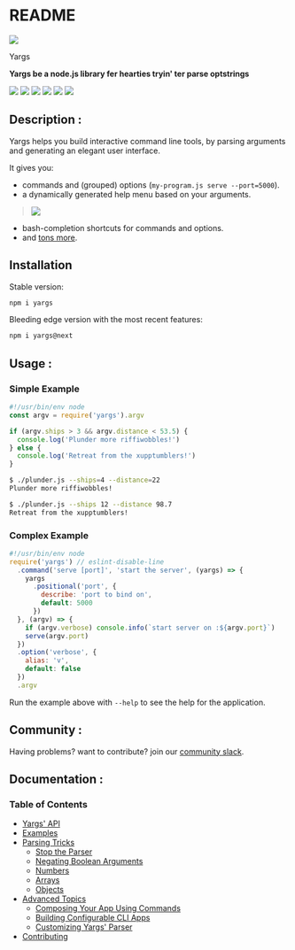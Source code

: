 # README

![](https://github.com/giulibar/Konect/tree/36adf0373135e1ba10f3740caa61d089557aa08e/yargs-logo.png)

 Yargs

 **Yargs be a node.js library fer hearties tryin' ter parse optstrings**   


[![](https://img.shields.io/travis/yargs/yargs/master.svg)](https://travis-ci.org/yargs/yargs) [![](https://img.shields.io/coveralls/yargs/yargs.svg)](https://coveralls.io/github/yargs/yargs) [![](https://img.shields.io/npm/v/yargs.svg)](https://www.npmjs.com/package/yargs) [![](https://img.shields.io/badge/code%20style-standard-brightgreen.svg)](http://standardjs.com/) [![](https://img.shields.io/badge/Conventional%20Commits-1.0.0-yellow.svg)](https://conventionalcommits.org/) [![](http://devtoolscommunity.herokuapp.com/badge.svg)](http://devtoolscommunity.herokuapp.com)

## Description :

Yargs helps you build interactive command line tools, by parsing arguments and generating an elegant user interface.

It gives you:

* commands and \(grouped\) options \(`my-program.js serve --port=5000`\).
* a dynamically generated help menu based on your arguments.

> ![](https://github.com/giulibar/Konect/tree/36adf0373135e1ba10f3740caa61d089557aa08e/screen.png)

* bash-completion shortcuts for commands and options.
* and [tons more](https://github.com/giulibar/Konect/tree/36adf0373135e1ba10f3740caa61d089557aa08e/docs/api.md).

## Installation

Stable version:

```bash
npm i yargs
```

Bleeding edge version with the most recent features:

```bash
npm i yargs@next
```

## Usage :

### Simple Example

```javascript
#!/usr/bin/env node
const argv = require('yargs').argv

if (argv.ships > 3 && argv.distance < 53.5) {
  console.log('Plunder more riffiwobbles!')
} else {
  console.log('Retreat from the xupptumblers!')
}
```

```bash
$ ./plunder.js --ships=4 --distance=22
Plunder more riffiwobbles!

$ ./plunder.js --ships 12 --distance 98.7
Retreat from the xupptumblers!
```

### Complex Example

```javascript
#!/usr/bin/env node
require('yargs') // eslint-disable-line
  .command('serve [port]', 'start the server', (yargs) => {
    yargs
      .positional('port', {
        describe: 'port to bind on',
        default: 5000
      })
  }, (argv) => {
    if (argv.verbose) console.info(`start server on :${argv.port}`)
    serve(argv.port)
  })
  .option('verbose', {
    alias: 'v',
    default: false
  })
  .argv
```

Run the example above with `--help` to see the help for the application.

## Community :

Having problems? want to contribute? join our [community slack](http://devtoolscommunity.herokuapp.com).

## Documentation :

### Table of Contents

* [Yargs' API](https://github.com/giulibar/Konect/tree/36adf0373135e1ba10f3740caa61d089557aa08e/docs/api.md)
* [Examples](https://github.com/giulibar/Konect/tree/36adf0373135e1ba10f3740caa61d089557aa08e/docs/examples.md)
* [Parsing Tricks](https://github.com/giulibar/Konect/tree/36adf0373135e1ba10f3740caa61d089557aa08e/docs/tricks.md)
  * [Stop the Parser](https://github.com/giulibar/Konect/tree/36adf0373135e1ba10f3740caa61d089557aa08e/docs/tricks.md#stop)
  * [Negating Boolean Arguments](https://github.com/giulibar/Konect/tree/36adf0373135e1ba10f3740caa61d089557aa08e/docs/tricks.md#negate)
  * [Numbers](https://github.com/giulibar/Konect/tree/36adf0373135e1ba10f3740caa61d089557aa08e/docs/tricks.md#numbers)
  * [Arrays](https://github.com/giulibar/Konect/tree/36adf0373135e1ba10f3740caa61d089557aa08e/docs/tricks.md#arrays)
  * [Objects](https://github.com/giulibar/Konect/tree/36adf0373135e1ba10f3740caa61d089557aa08e/docs/tricks.md#objects)
* [Advanced Topics](https://github.com/giulibar/Konect/tree/36adf0373135e1ba10f3740caa61d089557aa08e/docs/advanced.md)
  * [Composing Your App Using Commands](https://github.com/giulibar/Konect/tree/36adf0373135e1ba10f3740caa61d089557aa08e/docs/advanced.md#commands)
  * [Building Configurable CLI Apps](https://github.com/giulibar/Konect/tree/36adf0373135e1ba10f3740caa61d089557aa08e/docs/advanced.md#configuration)
  * [Customizing Yargs' Parser](https://github.com/giulibar/Konect/tree/36adf0373135e1ba10f3740caa61d089557aa08e/docs/advanced.md#customizing)
* [Contributing](https://github.com/giulibar/Konect/tree/36adf0373135e1ba10f3740caa61d089557aa08e/contributing.md)

